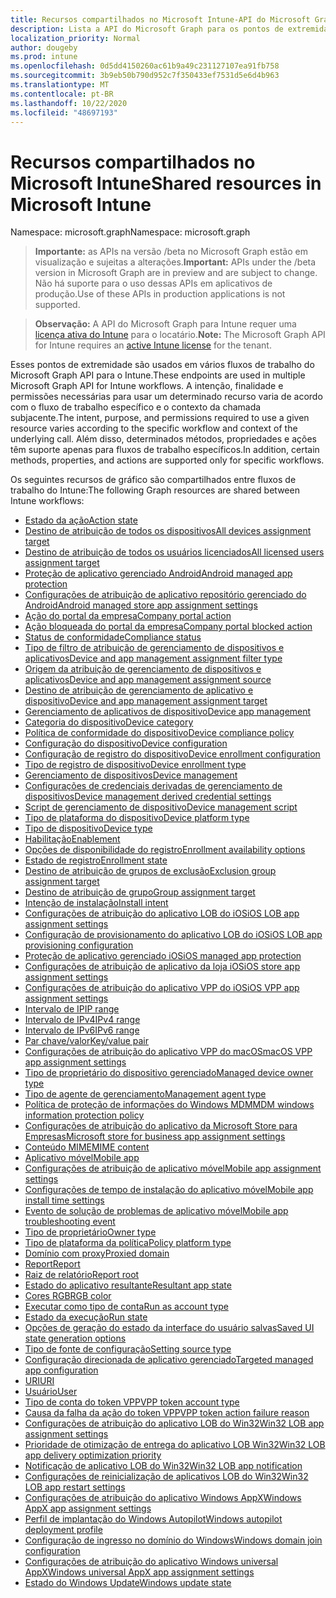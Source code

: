 ```yaml
---
title: Recursos compartilhados no Microsoft Intune-API do Microsoft Graph
description: Lista a API do Microsoft Graph para os pontos de extremidade do Intune (REST) que dão suporte a vários fluxos de trabalho para uma organização de locatário.
localization_priority: Normal
author: dougeby
ms.prod: intune
ms.openlocfilehash: 0d5dd4150260ac61b9a49c231127107ea91fb758
ms.sourcegitcommit: 3b9eb50b790d952c7f350433ef7531d5e6d4b963
ms.translationtype: MT
ms.contentlocale: pt-BR
ms.lasthandoff: 10/22/2020
ms.locfileid: "48697193"
---
```

# <a name="shared-resources-in-microsoft-intune"></a><span data-ttu-id="529aa-103">Recursos compartilhados no Microsoft Intune</span><span class="sxs-lookup"><span data-stu-id="529aa-103">Shared resources in Microsoft Intune</span></span>

<span data-ttu-id="529aa-104">Namespace: microsoft.graph</span><span class="sxs-lookup"><span data-stu-id="529aa-104">Namespace: microsoft.graph</span></span>

> <span data-ttu-id="529aa-105">**Importante:** as APIs na versão /beta no Microsoft Graph estão em visualização e sujeitas a alterações.</span><span class="sxs-lookup"><span data-stu-id="529aa-105">**Important:** APIs under the /beta version in Microsoft Graph are in preview and are subject to change.</span></span> <span data-ttu-id="529aa-106">Não há suporte para o uso dessas APIs em aplicativos de produção.</span><span class="sxs-lookup"><span data-stu-id="529aa-106">Use of these APIs in production applications is not supported.</span></span>

> <span data-ttu-id="529aa-107">**Observação:** A API do Microsoft Graph para Intune requer uma [licença ativa do Intune](https://go.microsoft.com/fwlink/?linkid=839381) para o locatário.</span><span class="sxs-lookup"><span data-stu-id="529aa-107">**Note:** The Microsoft Graph API for Intune requires an [active Intune license](https://go.microsoft.com/fwlink/?linkid=839381) for the tenant.</span></span>

<span data-ttu-id="529aa-108">Esses pontos de extremidade são usados em vários fluxos de trabalho do Microsoft Graph API para o Intune.</span><span class="sxs-lookup"><span data-stu-id="529aa-108">These endpoints are used in multiple Microsoft Graph API for Intune workflows.</span></span>  <span data-ttu-id="529aa-109">A intenção, finalidade e permissões necessárias para usar um determinado recurso varia de acordo com o fluxo de trabalho específico e o contexto da chamada subjacente.</span><span class="sxs-lookup"><span data-stu-id="529aa-109">The intent, purpose, and permissions required to use a given resource varies according to the specific workflow and context of the underlying call.</span></span>  <span data-ttu-id="529aa-110">Além disso, determinados métodos, propriedades e ações têm suporte apenas para fluxos de trabalho específicos.</span><span class="sxs-lookup"><span data-stu-id="529aa-110">In addition, certain methods, properties, and actions are supported only for specific workflows.</span></span>

<span data-ttu-id="529aa-111">Os seguintes recursos de gráfico são compartilhados entre fluxos de trabalho do Intune:</span><span class="sxs-lookup"><span data-stu-id="529aa-111">The following Graph resources are shared between Intune workflows:</span></span>

- [<span data-ttu-id="529aa-112">Estado da ação</span><span class="sxs-lookup"><span data-stu-id="529aa-112">Action state</span></span>](intune-shared-actionstate.md)
- [<span data-ttu-id="529aa-113">Destino de atribuição de todos os dispositivos</span><span class="sxs-lookup"><span data-stu-id="529aa-113">All devices assignment target</span></span>](intune-shared-alldevicesassignmenttarget.md)
- [<span data-ttu-id="529aa-114">Destino de atribuição de todos os usuários licenciados</span><span class="sxs-lookup"><span data-stu-id="529aa-114">All licensed users assignment target</span></span>](intune-shared-alllicensedusersassignmenttarget.md)
- [<span data-ttu-id="529aa-115">Proteção de aplicativo gerenciado Android</span><span class="sxs-lookup"><span data-stu-id="529aa-115">Android managed app protection</span></span>](intune-shared-androidmanagedappprotection.md)
- [<span data-ttu-id="529aa-116">Configurações de atribuição de aplicativo repositório gerenciado do Android</span><span class="sxs-lookup"><span data-stu-id="529aa-116">Android managed store app assignment settings</span></span>](intune-shared-androidmanagedstoreappassignmentsettings.md)
- [<span data-ttu-id="529aa-117">Ação do portal da empresa</span><span class="sxs-lookup"><span data-stu-id="529aa-117">Company portal action</span></span>](intune-shared-companyportalaction.md)
- [<span data-ttu-id="529aa-118">Ação bloqueada do portal da empresa</span><span class="sxs-lookup"><span data-stu-id="529aa-118">Company portal blocked action</span></span>](intune-shared-companyportalblockedaction.md)
- [<span data-ttu-id="529aa-119">Status de conformidade</span><span class="sxs-lookup"><span data-stu-id="529aa-119">Compliance status</span></span>](intune-shared-compliancestatus.md)
- [<span data-ttu-id="529aa-120">Tipo de filtro de atribuição de gerenciamento de dispositivos e aplicativos</span><span class="sxs-lookup"><span data-stu-id="529aa-120">Device and app management assignment filter type</span></span>](intune-shared-deviceandappmanagementassignmentfiltertype.md)
- [<span data-ttu-id="529aa-121">Origem da atribuição de gerenciamento de dispositivos e aplicativos</span><span class="sxs-lookup"><span data-stu-id="529aa-121">Device and app management assignment source</span></span>](intune-shared-deviceandappmanagementassignmentsource.md)
- [<span data-ttu-id="529aa-122">Destino de atribuição de gerenciamento de aplicativo e dispositivo</span><span class="sxs-lookup"><span data-stu-id="529aa-122">Device and app management assignment target</span></span>](intune-shared-deviceandappmanagementassignmenttarget.md)
- [<span data-ttu-id="529aa-123">Gerenciamento de aplicativos de dispositivo</span><span class="sxs-lookup"><span data-stu-id="529aa-123">Device app management</span></span>](intune-shared-deviceappmanagement.md)
- [<span data-ttu-id="529aa-124">Categoria do dispositivo</span><span class="sxs-lookup"><span data-stu-id="529aa-124">Device category</span></span>](intune-shared-devicecategory.md)
- [<span data-ttu-id="529aa-125">Política de conformidade do dispositivo</span><span class="sxs-lookup"><span data-stu-id="529aa-125">Device compliance policy</span></span>](intune-shared-devicecompliancepolicy.md)
- [<span data-ttu-id="529aa-126">Configuração do dispositivo</span><span class="sxs-lookup"><span data-stu-id="529aa-126">Device configuration</span></span>](intune-shared-deviceconfiguration.md)
- [<span data-ttu-id="529aa-127">Configuração de registro do dispositivo</span><span class="sxs-lookup"><span data-stu-id="529aa-127">Device enrollment configuration</span></span>](intune-shared-deviceenrollmentconfiguration.md)
- [<span data-ttu-id="529aa-128">Tipo de registro de dispositivo</span><span class="sxs-lookup"><span data-stu-id="529aa-128">Device enrollment type</span></span>](intune-shared-deviceenrollmenttype.md)
- [<span data-ttu-id="529aa-129">Gerenciamento de dispositivos</span><span class="sxs-lookup"><span data-stu-id="529aa-129">Device management</span></span>](intune-shared-devicemanagement.md)
- [<span data-ttu-id="529aa-130">Configurações de credenciais derivadas de gerenciamento de dispositivos</span><span class="sxs-lookup"><span data-stu-id="529aa-130">Device management derived credential settings</span></span>](intune-shared-devicemanagementderivedcredentialsettings.md)
- [<span data-ttu-id="529aa-131">Script de gerenciamento de dispositivo</span><span class="sxs-lookup"><span data-stu-id="529aa-131">Device management script</span></span>](intune-shared-devicemanagementscript.md)
- [<span data-ttu-id="529aa-132">Tipo de plataforma do dispositivo</span><span class="sxs-lookup"><span data-stu-id="529aa-132">Device platform type</span></span>](intune-shared-deviceplatformtype.md)
- [<span data-ttu-id="529aa-133">Tipo de dispositivo</span><span class="sxs-lookup"><span data-stu-id="529aa-133">Device type</span></span>](intune-shared-devicetype.md)
- [<span data-ttu-id="529aa-134">Habilitação</span><span class="sxs-lookup"><span data-stu-id="529aa-134">Enablement</span></span>](intune-shared-enablement.md)
- [<span data-ttu-id="529aa-135">Opções de disponibilidade do registro</span><span class="sxs-lookup"><span data-stu-id="529aa-135">Enrollment availability options</span></span>](intune-shared-enrollmentavailabilityoptions.md)
- [<span data-ttu-id="529aa-136">Estado de registro</span><span class="sxs-lookup"><span data-stu-id="529aa-136">Enrollment state</span></span>](intune-shared-enrollmentstate.md)
- [<span data-ttu-id="529aa-137">Destino de atribuição de grupos de exclusão</span><span class="sxs-lookup"><span data-stu-id="529aa-137">Exclusion group assignment target</span></span>](intune-shared-exclusiongroupassignmenttarget.md)
- [<span data-ttu-id="529aa-138">Destino de atribuição de grupo</span><span class="sxs-lookup"><span data-stu-id="529aa-138">Group assignment target</span></span>](intune-shared-groupassignmenttarget.md)
- [<span data-ttu-id="529aa-139">Intenção de instalação</span><span class="sxs-lookup"><span data-stu-id="529aa-139">Install intent</span></span>](intune-shared-installintent.md)
- [<span data-ttu-id="529aa-140">Configurações de atribuição do aplicativo LOB do iOS</span><span class="sxs-lookup"><span data-stu-id="529aa-140">iOS LOB app assignment settings</span></span>](intune-shared-ioslobappassignmentsettings.md)
- [<span data-ttu-id="529aa-141">Configuração de provisionamento do aplicativo LOB do iOS</span><span class="sxs-lookup"><span data-stu-id="529aa-141">iOS LOB app provisioning configuration</span></span>](intune-shared-ioslobappprovisioningconfiguration.md)
- [<span data-ttu-id="529aa-142">Proteção de aplicativo gerenciado iOS</span><span class="sxs-lookup"><span data-stu-id="529aa-142">iOS managed app protection</span></span>](intune-shared-iosmanagedappprotection.md)
- [<span data-ttu-id="529aa-143">Configurações de atribuição de aplicativo da loja iOS</span><span class="sxs-lookup"><span data-stu-id="529aa-143">iOS store app assignment settings</span></span>](intune-shared-iosstoreappassignmentsettings.md)
- [<span data-ttu-id="529aa-144">Configurações de atribuição do aplicativo VPP do iOS</span><span class="sxs-lookup"><span data-stu-id="529aa-144">iOS VPP app assignment settings</span></span>](intune-shared-iosvppappassignmentsettings.md)
- [<span data-ttu-id="529aa-145">Intervalo de IP</span><span class="sxs-lookup"><span data-stu-id="529aa-145">IP range</span></span>](intune-shared-iprange.md)
- [<span data-ttu-id="529aa-146">Intervalo de IPv4</span><span class="sxs-lookup"><span data-stu-id="529aa-146">IPv4 range</span></span>](intune-shared-ipv4range.md)
- [<span data-ttu-id="529aa-147">Intervalo de IPv6</span><span class="sxs-lookup"><span data-stu-id="529aa-147">IPv6 range</span></span>](intune-shared-ipv6range.md)
- [<span data-ttu-id="529aa-148">Par chave/valor</span><span class="sxs-lookup"><span data-stu-id="529aa-148">Key/value pair</span></span>](intune-shared-keyvaluepair.md)
- [<span data-ttu-id="529aa-149">Configurações de atribuição do aplicativo VPP do macOS</span><span class="sxs-lookup"><span data-stu-id="529aa-149">macOS VPP app assignment settings</span></span>](intune-shared-macosvppappassignmentsettings.md)
- [<span data-ttu-id="529aa-150">Tipo de proprietário do dispositivo gerenciado</span><span class="sxs-lookup"><span data-stu-id="529aa-150">Managed device owner type</span></span>](intune-shared-manageddeviceownertype.md)
- [<span data-ttu-id="529aa-151">Tipo de agente de gerenciamento</span><span class="sxs-lookup"><span data-stu-id="529aa-151">Management agent type</span></span>](intune-shared-managementagenttype.md)
- [<span data-ttu-id="529aa-152">Política de proteção de informações do Windows MDM</span><span class="sxs-lookup"><span data-stu-id="529aa-152">MDM windows information protection policy</span></span>](intune-shared-mdmwindowsinformationprotectionpolicy.md)
- [<span data-ttu-id="529aa-153">Configurações de atribuição do aplicativo da Microsoft Store para Empresas</span><span class="sxs-lookup"><span data-stu-id="529aa-153">Microsoft store for business app assignment settings</span></span>](intune-shared-microsoftstoreforbusinessappassignmentsettings.md)
- [<span data-ttu-id="529aa-154">Conteúdo MIME</span><span class="sxs-lookup"><span data-stu-id="529aa-154">MIME content</span></span>](intune-shared-mimecontent.md)
- [<span data-ttu-id="529aa-155">Aplicativo móvel</span><span class="sxs-lookup"><span data-stu-id="529aa-155">Mobile app</span></span>](intune-shared-mobileapp.md)
- [<span data-ttu-id="529aa-156">Configurações de atribuição de aplicativo móvel</span><span class="sxs-lookup"><span data-stu-id="529aa-156">Mobile app assignment settings</span></span>](intune-shared-mobileappassignmentsettings.md)
- [<span data-ttu-id="529aa-157">Configurações de tempo de instalação do aplicativo móvel</span><span class="sxs-lookup"><span data-stu-id="529aa-157">Mobile app install time settings</span></span>](intune-shared-mobileappinstalltimesettings.md)
- [<span data-ttu-id="529aa-158">Evento de solução de problemas de aplicativo móvel</span><span class="sxs-lookup"><span data-stu-id="529aa-158">Mobile app troubleshooting event</span></span>](intune-shared-mobileapptroubleshootingevent.md)
- [<span data-ttu-id="529aa-159">Tipo de proprietário</span><span class="sxs-lookup"><span data-stu-id="529aa-159">Owner type</span></span>](intune-shared-ownertype.md)
- [<span data-ttu-id="529aa-160">Tipo de plataforma da política</span><span class="sxs-lookup"><span data-stu-id="529aa-160">Policy platform type</span></span>](intune-shared-policyplatformtype.md)
- [<span data-ttu-id="529aa-161">Domínio com proxy</span><span class="sxs-lookup"><span data-stu-id="529aa-161">Proxied domain</span></span>](intune-shared-proxieddomain.md)
- [<span data-ttu-id="529aa-162">Report</span><span class="sxs-lookup"><span data-stu-id="529aa-162">Report</span></span>](intune-shared-report.md)
- [<span data-ttu-id="529aa-163">Raiz de relatório</span><span class="sxs-lookup"><span data-stu-id="529aa-163">Report root</span></span>](intune-shared-reportroot.md)
- [<span data-ttu-id="529aa-164">Estado do aplicativo resultante</span><span class="sxs-lookup"><span data-stu-id="529aa-164">Resultant app state</span></span>](intune-shared-resultantappstate.md)
- [<span data-ttu-id="529aa-165">Cores RGB</span><span class="sxs-lookup"><span data-stu-id="529aa-165">RGB color</span></span>](intune-shared-rgbcolor.md)
- [<span data-ttu-id="529aa-166">Executar como tipo de conta</span><span class="sxs-lookup"><span data-stu-id="529aa-166">Run as account type</span></span>](intune-shared-runasaccounttype.md)
- [<span data-ttu-id="529aa-167">Estado da execução</span><span class="sxs-lookup"><span data-stu-id="529aa-167">Run state</span></span>](intune-shared-runstate.md)
- [<span data-ttu-id="529aa-168">Opções de geração do estado da interface do usuário salvas</span><span class="sxs-lookup"><span data-stu-id="529aa-168">Saved UI state generation options</span></span>](intune-shared-saveduistategenerationoptions.md)
- [<span data-ttu-id="529aa-169">Tipo de fonte de configuração</span><span class="sxs-lookup"><span data-stu-id="529aa-169">Setting source type</span></span>](intune-shared-settingsourcetype.md)
- [<span data-ttu-id="529aa-170">Configuração direcionada de aplicativo gerenciado</span><span class="sxs-lookup"><span data-stu-id="529aa-170">Targeted managed app configuration</span></span>](intune-shared-targetedmanagedappconfiguration.md)
- [<span data-ttu-id="529aa-171">URI</span><span class="sxs-lookup"><span data-stu-id="529aa-171">URI</span></span>](intune-shared-uri.md)
- [<span data-ttu-id="529aa-172">Usuário</span><span class="sxs-lookup"><span data-stu-id="529aa-172">User</span></span>](intune-shared-user.md)
- [<span data-ttu-id="529aa-173">Tipo de conta do token VPP</span><span class="sxs-lookup"><span data-stu-id="529aa-173">VPP token account type</span></span>](intune-shared-vpptokenaccounttype.md)
- [<span data-ttu-id="529aa-174">Causa da falha da ação do token VPP</span><span class="sxs-lookup"><span data-stu-id="529aa-174">VPP token action failure reason</span></span>](intune-shared-vpptokenactionfailurereason.md)
- [<span data-ttu-id="529aa-175">Configurações de atribuição do aplicativo LOB do Win32</span><span class="sxs-lookup"><span data-stu-id="529aa-175">Win32 LOB app assignment settings</span></span>](intune-shared-win32lobappassignmentsettings.md)
- [<span data-ttu-id="529aa-176">Prioridade de otimização de entrega do aplicativo LOB Win32</span><span class="sxs-lookup"><span data-stu-id="529aa-176">Win32 LOB app delivery optimization priority</span></span>](intune-shared-win32lobappdeliveryoptimizationpriority.md)
- [<span data-ttu-id="529aa-177">Notificação de aplicativo LOB do Win32</span><span class="sxs-lookup"><span data-stu-id="529aa-177">Win32 LOB app notification</span></span>](intune-shared-win32lobappnotification.md)
- [<span data-ttu-id="529aa-178">Configurações de reinicialização de aplicativos LOB do Win32</span><span class="sxs-lookup"><span data-stu-id="529aa-178">Win32 LOB app restart settings</span></span>](intune-shared-win32lobapprestartsettings.md)
- [<span data-ttu-id="529aa-179">Configurações de atribuição do aplicativo Windows AppX</span><span class="sxs-lookup"><span data-stu-id="529aa-179">Windows AppX app assignment settings</span></span>](intune-shared-windowsappxappassignmentsettings.md)
- [<span data-ttu-id="529aa-180">Perfil de implantação do Windows Autopilot</span><span class="sxs-lookup"><span data-stu-id="529aa-180">Windows autopilot deployment profile</span></span>](intune-shared-windowsautopilotdeploymentprofile.md)
- [<span data-ttu-id="529aa-181">Configuração de ingresso no domínio do Windows</span><span class="sxs-lookup"><span data-stu-id="529aa-181">Windows domain join configuration</span></span>](intune-shared-windowsdomainjoinconfiguration.md)
- [<span data-ttu-id="529aa-182">Configurações de atribuição do aplicativo Windows universal AppX</span><span class="sxs-lookup"><span data-stu-id="529aa-182">Windows universal AppX app assignment settings</span></span>](intune-shared-windowsuniversalappxappassignmentsettings.md)
- [<span data-ttu-id="529aa-183">Estado do Windows Update</span><span class="sxs-lookup"><span data-stu-id="529aa-183">Windows update state</span></span>](intune-shared-windowsupdatestate.md)